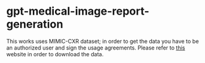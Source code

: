 # gpt-medical-image-report-generation

This works uses MIMIC-CXR dataset; in order to get the data you have to be an authorized user and sign the usage agreements.
Please refer to [this](https://physionet.org/content/mimic-cxr/2.1.0/) website in order to download the data.